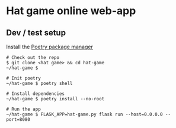 # Hat game online web-app

## Dev / test setup

Install the
[Poetry package manager](https://hackersandslackers.com/python-poetry-package-manager/)

```
# Check out the repo
$ git clone <hat game> && cd hat-game
~/hat-game $

# Init poetry
~/hat-game $ poetry shell

# Install dependencies
~/hat-game $ poetry install --no-root

# Run the app
~/hat-game $ FLASK_APP=hat-game.py flask run --host=0.0.0.0 --port=8080
```
